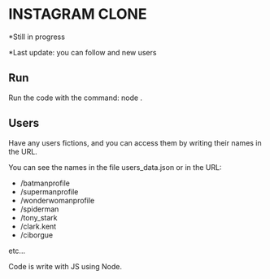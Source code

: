 # INSTAGRAM CLONE

*Still in progress

*Last update: you can follow and new users

## Run

Run the code with the command: node .

 
## Users

Have any users fictions, and you can access them by writing their names in the URL.

You can see the names in the file users_data.json or in the URL:

- /batmanprofile
- /supermanprofile
- /wonderwomanprofile
- /spiderman
- /tony_stark
- /clark.kent
- /ciborgue

etc...

Code is write with JS using Node.

